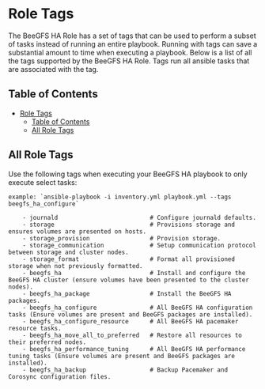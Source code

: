<a name="role-tags"></a>
# Role Tags

The BeeGFS HA Role has a set of tags that can be used to perform a subset of tasks instead of running an entire playbook.
Running with tags can save a substantial amount to time when executing a playbook. Below is a list of all the tags
supported by the BeeGFS HA Role. Tags run all ansible tasks that are associated with the tag.


<a name="table-of-contents"></a>
## Table of Contents

- [Role Tags](#role-tags)
  - [Table of Contents](#table-of-contents)
  - [All Role Tags](#all-role-tags)


<a name="all-role-tags"></a>
## All Role Tags

Use the following tags when executing your BeeGFS HA playbook to only execute select tasks:

    example: `ansible-playbook -i inventory.yml playbook.yml --tags beegfs_ha_configure`
            
        - journald                          # Configure journald defaults.
        - storage                           # Provisions storage and ensures volumes are presented on hosts.
        - storage_provision                 # Provision storage.
        - storage_communication             # Setup communication protocol between storage and cluster nodes.
        - storage_format                    # Format all provisioned storage when not previously formatted.
        - beegfs_ha                         # Install and configure the BeeGFS HA cluster (ensure volumes have been presented to the cluster nodes).
        - beegfs_ha_package                 # Install the BeeGFS HA packages.
        - beegfs_ha_configure               # All BeeGFS HA configuration tasks (Ensure volumes are present and BeeGFS packages are installed).
        - beegfs_ha_configure_resource      # All BeeGFS HA pacemaker resource tasks.
        - beegfs_ha_move_all_to_preferred   # Restore all resources to their preferred nodes.
        - beegfs_ha_performance_tuning      # All BeeGFS HA performance tuning tasks (Ensure volumes are present and BeeGFS packages are installed).
        - beegfs_ha_backup                  # Backup Pacemaker and Corosync configuration files.
